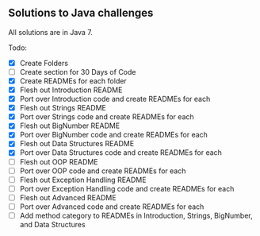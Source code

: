 ## Solutions to Java challenges

All solutions are in Java 7.

Todo:
- [x] Create Folders
- [ ] Create section for 30 Days of Code
- [x] Create READMEs for each folder
- [x] Flesh out Introduction README
- [x] Port over Introduction code and create READMEs for each
- [x] Flesh out Strings README
- [x] Port over Strings code and create READMEs for each
- [x] Flesh out BigNumber README
- [x] Port over BigNumber code and create READMEs for each
- [x] Flesh out Data Structures README
- [x] Port over Data Structures code and create READMEs for each
- [ ] Flesh out OOP README
- [ ] Port over OOP code and create READMEs for each
- [ ] Flesh out Exception Handling README
- [ ] Port over Exception Handling code and create READMEs for each
- [ ] Flesh out Advanced README
- [ ] Port over Advanced code and create READMEs for each
- [ ] Add method category to READMEs in Introduction, Strings, BigNumber, and Data Structures
